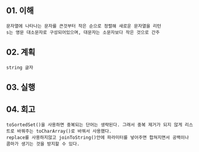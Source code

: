 ## 01. 이해
    문자열에 나타나는 문자를 큰것부터 작은 순으로 정렬해 새로운 문자열을 리턴
    s는 영문 대소문자로 구성되어있으며, 대문자는 소문자보다 작은 것으로 간주

## 02. 계획
    string 글자
    
## 03. 실행

## 04. 회고
    toSortedSet()을 사용하면 중복되는 단어는 생략된다. 그래서 중복 제거가 되지 않게 리스트로 바꿔주는 toCharArray()로 바꿔서 사용했다.
    replace를 사용하지않고 joinToString()안에 파라미터를 넣어주면 합쳐지면서 공백이나 콤마가 생기는 것을 방지할 수 있다.